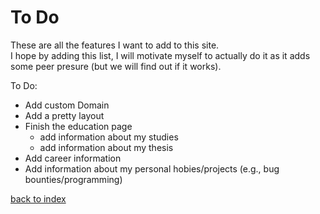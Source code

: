 # To Do

These are all the features I want to add to this site. <br>
I hope by adding this list, I will motivate myself to actually do it as it adds some peer presure (but we will find out if it works).

To Do:
- Add custom Domain
- Add a pretty layout
- Finish the education page
  - add information about my studies
  - add information about my thesis
- Add career information
- Add information about my personal hobies/projects (e.g., bug bounties/programming)

[back to index](index.md)